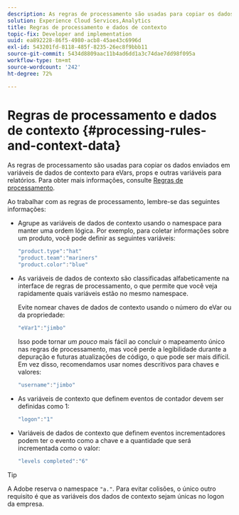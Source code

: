 ```yaml
---
description: As regras de processamento são usadas para copiar os dados enviados em variáveis de dados de contexto para eVars, props e outras variáveis para relatórios.
solution: Experience Cloud Services,Analytics
title: Regras de processamento e dados de contexto
topic-fix: Developer and implementation
uuid: ea892228-86f5-4980-acb8-45ae43c6996d
exl-id: 543201fd-8118-485f-8235-26ec8f9bbb11
source-git-commit: 5434d8809aac11b4ad6dd1a3c74dae7dd98f095a
workflow-type: tm+mt
source-wordcount: '242'
ht-degree: 72%

---
```


# Regras de processamento e dados de contexto  {#processing-rules-and-context-data}

As regras de processamento são usadas para copiar os dados enviados em variáveis de dados de contexto para eVars, props e outras variáveis para relatórios. Para obter mais informações, consulte [Regras de processamento](https://experienceleague.adobe.com/docs/analytics/admin/admin-tools/processing-rules/processing-rules.html).

Ao trabalhar com as regras de processamento, lembre-se das seguintes informações:

* Agrupe as variáveis de dados de contexto usando o namespace para manter uma ordem lógica. Por exemplo, para coletar informações sobre um produto, você pode definir as seguintes variáveis:

   ```js
   "product.type":"hat" 
   "product.team":"mariners" 
   "product.color":"blue"
   ```

* As variáveis de dados de contexto são classificadas alfabeticamente na interface de regras de processamento, o que permite que você veja rapidamente quais variáveis estão no mesmo namespace.

   Evite nomear chaves de dados de contexto usando o número do eVar ou da propriedade:

   ```js
   "eVar1":"jimbo"
   ```

   Isso pode tornar *um pouco* mais fácil ao concluir o mapeamento único nas regras de processamento, mas você perde a legibilidade durante a depuração e futuras atualizações de código, o que pode ser mais difícil. Em vez disso, recomendamos usar nomes descritivos para chaves e valores:

   ```js
   "username":"jimbo"
   ```

* As variáveis de contexto que definem eventos de contador devem ser definidas como 1:

   ```js
   "logon":"1"
   ```

* Variáveis de dados de contexto que definem eventos incrementadores podem ter o evento como a chave e a quantidade que será incrementada como o valor:

   ```js
   "levels completed":"6"
   ```

>[!TIP]
>
>A Adobe reserva o namespace `"a."`. Para evitar colisões, o único outro requisito é que as variáveis dos dados de contexto sejam únicas no logon da empresa.
